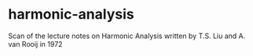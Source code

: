 harmonic-analysis
=================

Scan of the lecture notes on Harmonic Analysis written by T.S. Liu and A. van Rooij in 1972
